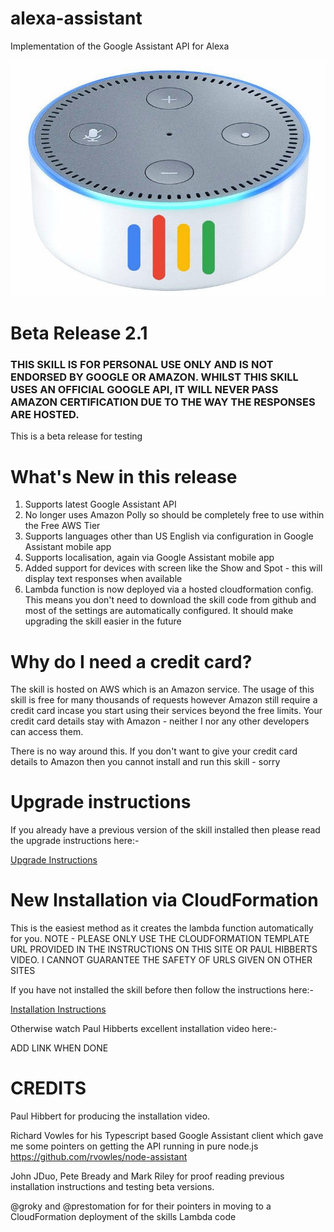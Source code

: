 # alexa-assistant

Implementation of the Google Assistant API for Alexa

![alt text](screenshots/alexa_assistant.jpg)

# Beta Release 2.1

### THIS SKILL IS FOR PERSONAL USE ONLY AND IS NOT ENDORSED BY GOOGLE OR AMAZON. WHILST THIS SKILL USES AN OFFICIAL GOOGLE API, IT WILL NEVER PASS AMAZON CERTIFICATION DUE TO THE WAY THE RESPONSES ARE HOSTED.

This is a beta release for testing 

# What's New in this release

1. Supports latest Google Assistant API
2. No longer uses Amazon Polly so should be completely free to use within the Free AWS Tier
3. Supports languages other than US English via configuration in Google Assistant mobile app
4. Supports localisation, again via Google Assistant mobile app
5. Added support for devices with screen like the Show and Spot - this will display text responses when available
6. Lambda function is now deployed via a hosted cloudformation config. This means you don't need to download the skill code from github and most of the settings are automatically configured. It should make upgrading the skill easier in the future

# Why do I need a credit card?

The skill is hosted on AWS which is an Amazon service. The usage of this skill is free for many thousands of requests however Amazon still require a credit card incase you start using their services beyond the free limits. Your credit card details stay with Amazon - neither I nor any other developers can access them.

There is no way around this. If you don't want to give your credit card details to Amazon then you cannot install and run this skill - sorry

# Upgrade instructions

If you already have a previous version of the skill installed then please read the upgrade instructions here:-

[Upgrade Instructions](upgrade.md)

# New Installation via CloudFormation 

This is the easiest method as it creates the lambda function automatically for you.
NOTE - PLEASE ONLY USE THE CLOUDFORMATION TEMPLATE URL PROVIDED IN THE INSTRUCTIONS ON THIS SITE OR PAUL HIBBERTS VIDEO. 
I CANNOT GUARANTEE THE SAFETY OF URLS GIVEN ON OTHER SITES

If you have not installed the skill before then follow the instructions here:-

[Installation Instructions](fresh_install.md)

Otherwise watch Paul Hibberts excellent installation video here:-

ADD LINK WHEN DONE

# CREDITS

Paul Hibbert for producing the installation video.

Richard Vowles for his Typescript based Google Assistant client which gave me some pointers on getting the API running in pure node.js https://github.com/rvowles/node-assistant

John JDuo, Pete Bready and Mark Riley for proof reading previous installation instructions and testing beta versions.

@groky and @prestomation for for their pointers in moving to a CloudFormation deployment of the skills Lambda code







